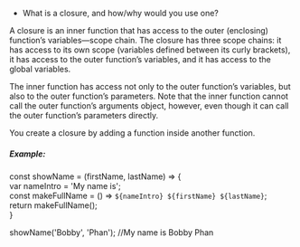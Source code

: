 * What is a closure, and how/why would you use one?

A closure is an inner function that has access to the outer (enclosing) function’s variables—scope chain. The closure has three scope chains: it has access to its own scope (variables defined between its curly brackets), it has access to the outer function’s variables, and it has access to the global variables.

The inner function has access not only to the outer function’s variables, but also to the outer function’s parameters. Note that the inner function cannot call the outer function’s arguments object, however, even though it can call the outer function’s parameters directly.

You create a closure by adding a function inside another function.

##### Example:

const showName = (firstName, lastName) => {<br/>
	var nameIntro = 'My name is';<br/>
	const makeFullName = () => `${nameIntro} ${firstName} ${lastName}`;<br/>
	return makeFullName();<br/>
}<br/>

showName('Bobby', 'Phan'); //My name is Bobby Phan